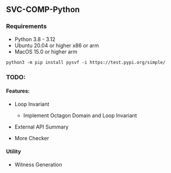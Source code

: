 ## SVC-COMP-Python

### Requirements

- Python 3.8 - 3.12
- Ubuntu 20.04 or higher x86 or arm
- MacOS 15.0 or higher arm

```
python3 -m pip install pysvf -i https://test.pypi.org/simple/
```

### TODO:

#### Features:
- Loop Invariant
  - Implement Octagon Domain and Loop Invariant 

- External API Summary

- More Checker

#### Utility
- Witness Generation
  
  
